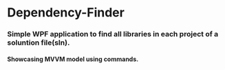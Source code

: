 # Dependency-Finder
### Simple WPF application to find all libraries in each project of a soluntion file(sln).
#### Showcasing MVVM model using commands.
